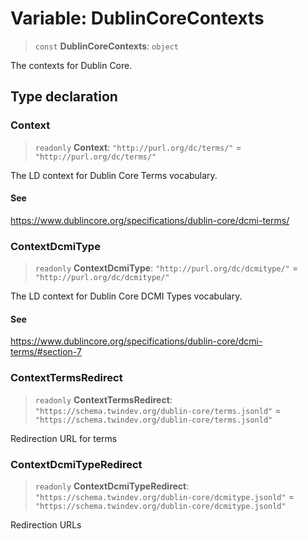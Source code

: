 # Variable: DublinCoreContexts

> `const` **DublinCoreContexts**: `object`

The contexts for Dublin Core.

## Type declaration

### Context

> `readonly` **Context**: `"http://purl.org/dc/terms/"` = `"http://purl.org/dc/terms/"`

The LD context for Dublin Core Terms vocabulary.

#### See

https://www.dublincore.org/specifications/dublin-core/dcmi-terms/

### ContextDcmiType

> `readonly` **ContextDcmiType**: `"http://purl.org/dc/dcmitype/"` = `"http://purl.org/dc/dcmitype/"`

The LD context for Dublin Core DCMI Types vocabulary.

#### See

https://www.dublincore.org/specifications/dublin-core/dcmi-terms/#section-7

### ContextTermsRedirect

> `readonly` **ContextTermsRedirect**: `"https://schema.twindev.org/dublin-core/terms.jsonld"` = `"https://schema.twindev.org/dublin-core/terms.jsonld"`

Redirection URL for terms

### ContextDcmiTypeRedirect

> `readonly` **ContextDcmiTypeRedirect**: `"https://schema.twindev.org/dublin-core/dcmitype.jsonld"` = `"https://schema.twindev.org/dublin-core/dcmitype.jsonld"`

Redirection URLs
